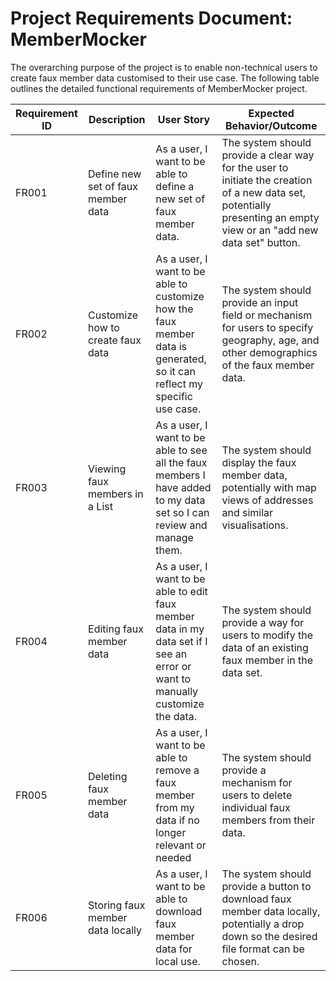 # **Project Requirements Document: MemberMocker**

The overarching purpose of the project is to enable non-technical users to create faux member data customised to their use case. The following table outlines the detailed functional requirements of MemberMocker project. 

| Requirement ID | Description                        | User Story                                                                                                                     | Expected Behavior/Outcome                                                                                                                                            |
|-----------------|------------------------------------|--------------------------------------------------------------------------------------------------------------------------------|----------------------------------------------------------------------------------------------------------------------------------------------------------------------|
| FR001          | Define new set of faux member data | As a user, I want to be able to define a new set of faux member data.                                                          | The system should provide a clear way for the user to initiate the creation of a new data set, potentially presenting an empty view or an "add new data set" button. |
| FR002          | Customize how to create faux data  | As a user, I want to be able to customize how the faux member data is generated, so it can reflect my specific use case.       | The system should provide an input field or mechanism for users to specify geography, age, and other demographics of the faux member data.                           |
| FR003          | Viewing faux members in a List     | As a user, I want to be able to see all the faux members I have added to my data set so I can review and manage them.          | The system should display the faux member data, potentially with map views of addresses and similar visualisations.                                                  |
| FR004          | Editing faux member data           | As a user, I want to be able to edit faux member data in my data set if I see an error or want to manually customize the data. | The system should provide a way for users to modify the data of an existing faux member in the data set.                                                             |
| FR005          | Deleting faux member data          | As a user, I want to be able to remove a faux member from my data if no longer relevant or needed                              | The system should provide a mechanism for users to delete individual faux members from their data.                                                                   |
| FR006          | Storing faux member data locally   | As a user, I want to be able to download faux member data for local use.                                                       | The system should provide a button to download faux member data locally, potentially a drop down so the desired file format can be chosen.                           |

